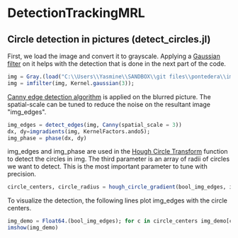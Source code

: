 # DetectionTrackingMRL

## Circle detection in pictures (detect_circles.jl)

First, we load the image and convert it to grayscale. 
Applying a [Gaussian filter](https://en.wikipedia.org/wiki/Gaussian_filter) on it helps with the detection that is done in the next part of the code.

```julia
img = Gray.(load("C:\\Users\\Yasmine\\SANDBOX\\git files\\pontedera\\images_semaine1\\gaia1.jpg"));
img = imfilter(img, Kernel.gaussian(3));
```
[Canny edge detection algorithm](https://en.wikipedia.org/wiki/Canny_edge_detector) is applied on the blurred picture. The spatial-scale can be tuned to reduce the noise on the resultant image "img_edges".


```Julia
img_edges = detect_edges(img, Canny(spatial_scale = 3)) 
dx, dy=imgradients(img, KernelFactors.ando5);
img_phase = phase(dx, dy)
```

img_edges and img_phase are used in the [Hough Circle Transform](https://en.wikipedia.org/wiki/Circle_Hough_Transform) function to detect the circles in img. The third parameter is an array of radii of circles we want to detect. This is the most important parameter to tune with precision.

```Julia
circle_centers, circle_radius = hough_circle_gradient(bool_img_edges, img_phase, 8:10)
```
To visualize the detection, the following lines plot img_edges with the circle centers.

```Julia
img_demo = Float64.(bool_img_edges); for c in circle_centers img_demo[c] = 2; end
imshow(img_demo)
```
